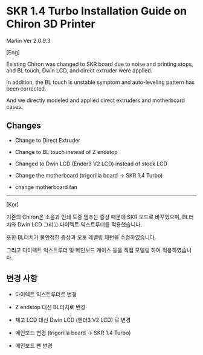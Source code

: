 # SKR 1.4 Turbo Installation Guide on Chiron 3D Printer

Marlin Ver 2.0.9.3

[Eng]

Existing Chiron was changed to SKR board due to noise and printing stops, and BL touch, Dwin LCD, and direct extruder were applied.

In addition, the BL touch is unstable symptom and auto-leveling pattern has been corrected.

And we directly modeled and applied direct extruders and motherboard cases.

## Changes 
 
- Change to Direct Extruder

- Change to BL touch instead of Z endstop

- Changed to Dwin LCD (Ender3 V2 LCD) instead of stock LCD

- Change the motherboard (trigorilla board -> SKR 1.4 Turbo)

- change motherboard fan

****

[Kor]

기존의 Chiron은 소음과 인쇄 도중 멈추는 증상 때문에 SKR 보드로 바꾸었으며, BL터치와 Dwin LCD 그리고 다이렉트 익스트루더를 적용했습니다. 

또한 BL터치가 불안정한 증상과 오토 레벨링 패턴을 수정하였습니다. 

그리고 다이렉트 익스트루더 및 메인보드 케이스 등을 직접 모델링 하여 적용하였습니다.

## 변경 사항

- 다이렉트 익스트루더로 변경

- Z endstop 대신 BL터치로 변경

- 재고 LCD 대신 Dwin LCD (엔더3 V2 LCD) 로 변경

- 메인보드 변경 (trigorilla board -> SKR 1.4 Turbo)

- 메인보드 팬 변경
